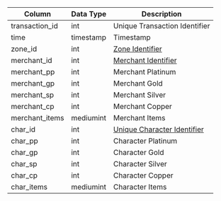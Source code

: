| Column         | Data Type | Description                                                                   |
| -------------- | --------- | ----------------------------------------------------------------------------- |
| transaction_id | int       | Unique Transaction Identifier                                                 |
| time           | timestamp | Timestamp                                                                     |
| zone_id        | int       | [Zone Identifier](https://eqemu.gitbook.io/server/categories/zones/zone-list) |
| merchant_id    | int       | [Merchant Identifier](merchantlist.md)                                        |
| merchant_pp    | int       | Merchant Platinum                                                             |
| merchant_gp    | int       | Merchant Gold                                                                 |
| merchant_sp    | int       | Merchant Silver                                                               |
| merchant_cp    | int       | Merchant Copper                                                               |
| merchant_items | mediumint | Merchant Items                                                                |
| char_id        | int       | [Unique Character Identifier](character_data.md)                              |
| char_pp        | int       | Character Platinum                                                            |
| char_gp        | int       | Character Gold                                                                |
| char_sp        | int       | Character Silver                                                              |
| char_cp        | int       | Character Copper                                                              |
| char_items     | mediumint | Character Items                                                               |